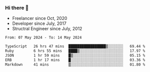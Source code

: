 ### Hi there 👋

- Freelancer since Oct, 2020
- Developer since July, 2017
- Structral Engineer since July, 2012

<!--START_SECTION:waka-->

```txt
From: 07 May 2024 - To: 14 May 2024

TypeScript   26 hrs 47 mins  █████████████████▒░░░░░░░   69.44 %
Ruby         6 hrs 55 mins   ████▒░░░░░░░░░░░░░░░░░░░░   17.97 %
JSON         1 hr 59 mins    █▒░░░░░░░░░░░░░░░░░░░░░░░   05.15 %
ERB          1 hr 17 mins    █░░░░░░░░░░░░░░░░░░░░░░░░   03.36 %
Markdown     41 mins         ▒░░░░░░░░░░░░░░░░░░░░░░░░   01.80 %
```

<!--END_SECTION:waka-->
